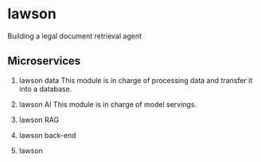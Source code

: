 # lawson


Building a legal document retrieval agent


## Microservices

1. lawson data
This module is in charge of processing data and transfer it into a database. 

2. lawson AI
This module is in charge of model servings.

3. lawson RAG


4. lawson back-end



5. lawson 